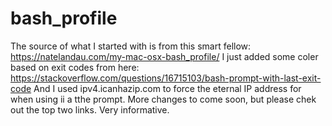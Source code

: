 # bash_profile
The source of what I started with is from this smart fellow:
https://natelandau.com/my-mac-osx-bash_profile/
I just added some coler based on exit codes from here:
https://stackoverflow.com/questions/16715103/bash-prompt-with-last-exit-code
And I used ipv4.icanhazip.com to force the eternal IP address for when using ii a tthe prompt.
More changes to come soon, but please chek out the top two links.  Very informative.

